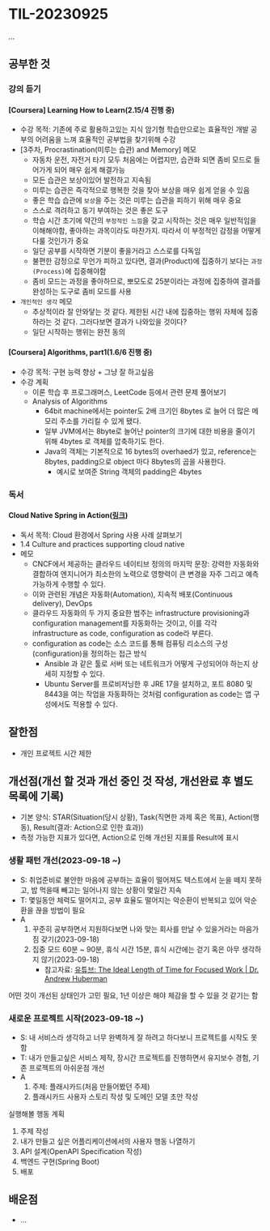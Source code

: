 # TIL-20230925

...

## 공부한 것

### 강의 듣기

#### [Coursera] Learning How to Learn(2.15/4 진행 중)

- 수강 목적: 기존에 주로 활용하고있는 지식 암기형 학습만으로는 효율적인 개발 공부의 어려움을 느껴 효율적인 공부법을 찾기위해 수강
- [3주차, Procrastination(미루는 습관) and Memory] 메모
  - 자동차 운전, 자전거 타기 모두 처음에는 어렵지만, 습관화 되면 좀비 모드로 들어가게 되어 매우 쉽게 해결가능
  - 모든 습관은 보상이있어 발전하고 지속됨
  - 미루는 습관은 즉각적으로 행복한 것을 찾아 보상을 매우 쉽게 얻을 수 있음
  - 좋은 학습 습관에 `보상`을 주는 것은 미루는 습관을 피하기 위해 매우 중요
  - 스스로 격려하고 동기 부여하는 것은 좋은 도구
  - 학습 시간 초기에 약간의 `부정적인 느낌`을 갖고 시작하는 것은 매우 일반적임을 이해해야함, 좋아하는 과목이라도 마찬가지. 따라서 이 부정적인 감정을 어떻게 다룰 것인가가 중요
  - 일단 공부를 시작하면 기분이 좋을거라고 스스로를 다독임
  - 불편한 감정으로 무언가 피하고 있다면, 결과(Product)에 집중하기 보다는 `과정(Process)`에 집중해야함
  - 좀비 모드는 과정을 좋아하므로, 뽀모도로 25분이라는 과정에 집중하여 결과를 완성하는 도구로 좀비 모드를 사용
- `개인적인 생각` 메모
  - 추상적이라 잘 안와닿는 것 같다. 제한된 시간 내에 집중하는 행위 자체에 집중하라는 것 같다. 그러다보면 결과가 나와있을 것이다?
  - 일단 시작하는 행위는 완전 동의

#### [Coursera] Algorithms, part1(1.6/6 진행 중)

- 수강 목적: 구현 능력 향상 + 그냥 잘 하고싶음
- 수강 계획
  - 이론 학습 후 프로그래머스, LeetCode 등에서 관련 문제 풀어보기
  - Analysis of Algorithms
    - 64bit machine에서는 pointer도 2배 크기인 8bytes 로 늘어 더 많은 메모리 주소를 가리킬 수 있게 됐다.
    - 일부 JVM에서는 8byte로 늘어난 pointer의 크기에 대한 비용을 줄이기 위해 4bytes 로 객체를 압축하기도 한다.
    - Java의 객체는 기본적으로 16 bytes의 overhaed가 있고, reference는 8bytes, padding으로 object 마다 8bytes의 곱을 사용한다.
      - 예시로 보여준 String 객체의 padding은 4bytes

### 독서

#### Cloud Native Spring in Action([링크](https://www.manning.com/books/cloud-native-spring-in-action))

- 독서 목적: Cloud 환경에서 Spring 사용 사례 살펴보기
- 1.4 Culture and practices supporting cloud native
- 메모
  - CNCF에서 제공하는 클라우드 네이티브 정의의 마지막 문장: 강력한 자동화와 결합하여 엔지니어가 최소한의 노력으로 영향력이 큰 변경을 자주 그리고 예측 가능하게 수행할 수 있다.
  - 이와 관련된 개념은 자동화(Automation), 지속적 배포(Continuous delivery), DevOps
  - 클라우드 자동화의 두 가지 중요한 범주는 infrastructure provisioning과 configuration management를 자동화하는 것이고, 이를 각각 infrastructure as code, configuration as code라 부른다.
  - configuration as code는 소스 코드를 통해 컴퓨팅 리소스의 구성(configuration)을 정의하는 접근 방식
    - Ansible 과 같은 툴로 서버 또는 네트워크가 어떻게 구성되어야 하는지 상세히 지정할 수 있다.
    - Ubuntu Server를 프로비저닝한 후 JRE 17을 설치하고, 포트 8080 및 8443을 여는 작업을 자동화하는 것처럼 configuration as code는 앱 구성에서도 적용할 수 있다.

## 잘한점

- 개인 프로젝트 시간 제한

## 개선점(개선 할 것과 개선 중인 것 작성, 개선완료 후 별도 목록에 기록)

- 기본 양식: STAR(Situation(당시 상황), Task(직면한 과제 혹은 목표), Action(행동), Result(결과: Action으로 인한 효과))
- 측정 가능한 지표가 있다면, Action으로 인해 개선된 지표를 Result에 표시

### 생활 패턴 개선(2023-09-18 ~)

- S: 취업준비로 불안한 마음에 공부하는 효율이 떨어져도 텍스트에서 눈을 떼지 못하고, 밥 먹을때 빼고는 일어나지 않는 상황이 몇일간 지속
- T: 몇일동안 체력도 떨어지고, 공부 효율도 떨어지는 악순환이 반복되고 있어 악순환을 끊을 방법이 필요
- A
  1. 꾸준히 공부하면서 지원하다보면 나와 맞는 회사를 만날 수 있을거라는 마음가짐 갖기(2023-09-18)
  2. 집중 모드 60분 ~ 90분, 휴식 시간 15분, 휴식 시간에는 걷기 혹은 아무 생각하지 않기(2023-09-18)
     - 참고자료: [유튜브: The Ideal Length of Time for Focused Work | Dr. Andrew Huberman](https://www.youtube.com/watch?v=5HINgMMTzPE)

어떤 것이 개선된 상태인가 고민 필요, 1년 이상은 해야 체감을 할 수 있을 것 같기는 함

### 새로운 프로젝트 시작(2023-09-18 ~)

- S: 내 서비스라 생각하고 너무 완벽하게 잘 하려고 하다보니 프로젝트를 시작도 못함
- T: 내가 만들고싶은 서비스 제작, 장시간 프로젝트를 진행하면서 유지보수 경험, 기존 프로젝트의 아쉬운점 개선
- A
  1. 주제: 플래시카드(처음 만들어봤던 주제)
  2. 플래시카드 사용자 스토리 작성 및 도메인 모델 초안 작성

실행해볼 행동 계획

1. 주제 작성
2. 내가 만들고 싶은 어플리케이션에서의 사용자 행동 나열하기
3. API 설계(OpenAPI Specification 작성)
4. 백엔드 구현(Spring Boot)
5. 배포

## 배운점

- ...

